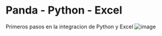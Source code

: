 # Panda - Python - Excel
Primeros pasos en la integracion de Python y Excel
![image](https://www.datocms-assets.com/14946/1628604937-pandas.png?auto=format&corner-radius=16&fit=crop&h=312&mask=corners&q=45&w=568g)